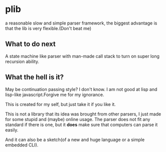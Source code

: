 plib
====

a reasonable slow and simple parser framework, the biggest advantage is that the lib is very flexible.(Don't beat me)

What to do next
---------------
A state machine like parser with man-made call stack to turn on super long recursion ability.

What the hell is it?
--------------------
May be continuation passing style? I don't know. I am not good at lisp and lisp-like javascript.Forgive me for my ignorance.

This is created for my self, but just take it if you like it.

This is not a library that its idea was brought from other parsers, I just made for some stupid and (maybe) online usage. The parser does not fit any standard if there is one, but it **does** make sure that computers can parse it easily.

And it can also be a sketch(of a new and huge language or a simple embedded CLI).
